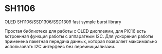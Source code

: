 # SH1106
OLED SH1106/SSD1306/SSD1309 fast symple burst library

Простая библиотека для работы с OLED  дисплеями, для PIC16 есть встроенная функция работы с аппаратным I2C.
Для ускорения работы применена пакетная передача данных, которая позволяет максимально использовать I2C интерфейс без переинициализаии.

